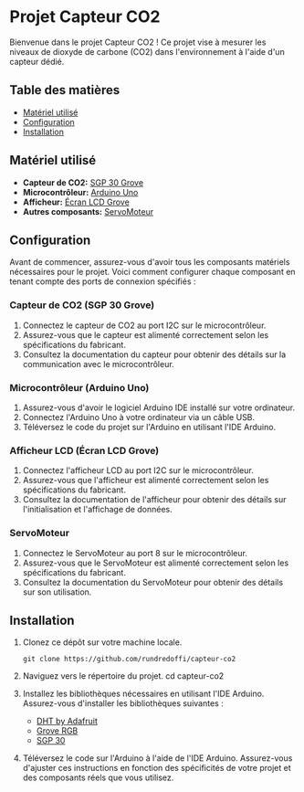 # Projet Capteur CO2

Bienvenue dans le projet Capteur CO2 ! Ce projet vise à mesurer les niveaux de dioxyde de carbone (CO2) dans l'environnement à l'aide d'un capteur dédié.

## Table des matières

- [Matériel utilisé](#matériel-utilisé)
- [Configuration](#configuration)
- [Installation](#installation)

## Matériel utilisé

- **Capteur de CO2:** [SGP 30 Grove](https://www.gotronic.fr/art-capteur-de-gaz-sgp30-grove-101020512-28427.htm)
- **Microcontrôleur:** [Arduino Uno](https://store.arduino.cc/products/arduino-uno-rev3)
- **Afficheur:** [Écran LCD Grove](https://www.gotronic.fr/art-afficheur-lcd-2x16-grove-104030001-21308.htm)
- **Autres composants:** [ServoMoteur](https://www.gotronic.fr/art-servomoteur-grove-316010005-20640.htm)

## Configuration

Avant de commencer, assurez-vous d'avoir tous les composants matériels nécessaires pour le projet. Voici comment configurer chaque composant en tenant compte des ports de connexion spécifiés :

### Capteur de CO2 (SGP 30 Grove)

1. Connectez le capteur de CO2 au port I2C sur le microcontrôleur.
2. Assurez-vous que le capteur est alimenté correctement selon les spécifications du fabricant.
3. Consultez la documentation du capteur pour obtenir des détails sur la communication avec le microcontrôleur.

### Microcontrôleur (Arduino Uno)

1. Assurez-vous d'avoir le logiciel Arduino IDE installé sur votre ordinateur.
2. Connectez l'Arduino Uno à votre ordinateur via un câble USB.
3. Téléversez le code du projet sur l'Arduino en utilisant l'IDE Arduino.

### Afficheur LCD (Écran LCD Grove)

1. Connectez l'afficheur LCD au port I2C sur le microcontrôleur.
2. Assurez-vous que l'afficheur est alimenté correctement selon les spécifications du fabricant.
3. Consultez la documentation de l'afficheur pour obtenir des détails sur l'initialisation et l'affichage de données.

### ServoMoteur

1. Connectez le ServoMoteur au port 8 sur le microcontrôleur.
2. Assurez-vous que le ServoMoteur est alimenté correctement selon les spécifications du fabricant.
3. Consultez la documentation du ServoMoteur pour obtenir des détails sur son utilisation.

## Installation

1. Clonez ce dépôt sur votre machine locale.
   ```
   git clone https://github.com/rundredoffi/capteur-co2
   ```
2. Naviguez vers le répertoire du projet.
   cd capteur-co2

3. Installez les bibliothèques nécessaires en utilisant l'IDE Arduino. Assurez-vous d'installer les bibliothèques suivantes :

   - [DHT by Adafruit](https://github.com/adafruit/DHT-sensor-library)
   - [Grove RGB](https://github.com/Seeed-Studio/Grove_LCD_RGB_Backlight/archive/master.zip)
   - [SGP 30](https://github.com/adafruit/Adafruit_SGP30)

4. Téléversez le code sur l'Arduino à l'aide de l'IDE Arduino.
   Assurez-vous d'ajuster ces instructions en fonction des spécificités de votre projet et des composants réels que vous utilisez.
